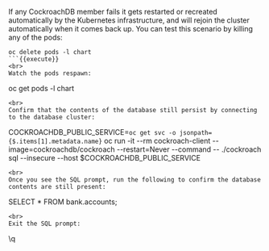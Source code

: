 If any CockroachDB member fails it gets restarted or recreated automatically by the Kubernetes infrastructure, and will rejoin the cluster automatically when it comes back up. You can test this scenario by killing any of the pods:

```
oc delete pods -l chart
```{{execute}}
<br>
Watch the pods respawn:

```
oc get pods -l chart
```{{execute}}
<br>
Confirm that the contents of the database still persist by connecting to the database cluster:

```
COCKROACHDB_PUBLIC_SERVICE=`oc get svc -o jsonpath={$.items[1].metadata.name}`
oc run -it --rm cockroach-client --image=cockroachdb/cockroach --restart=Never --command -- ./cockroach sql --insecure --host $COCKROACHDB_PUBLIC_SERVICE
```{{execute}}
<br>
Once you see the SQL prompt, run the following to confirm the database contents are still present:

```
SELECT * FROM bank.accounts;
```{{execute}}
<br>
Exit the SQL prompt:
```
\q
```{{execute}}
